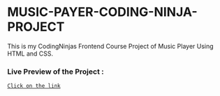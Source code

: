 
# MUSIC-PAYER-CODING-NINJA-PROJECT
This is my CodingNinjas Frontend Course Project of Music Player Using HTML and CSS.

### Live Preview of the Project :

[`Click on the link`](https://ansh76.github.io/Music-Player/)
